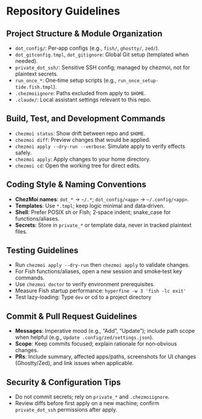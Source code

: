 # Repository Guidelines

## Project Structure & Module Organization
- `dot_config/`: Per‑app configs (e.g., `fish/`, `ghostty/`, `zed/`).
- `dot_gitconfig.tmpl`, `dot_gitignore`: Global Git setup (templated when needed).
- `private_dot_ssh/`: Sensitive SSH config; managed by chezmoi, not for plaintext secrets.
- `run_once_*`: One‑time setup scripts (e.g., `run_once_setup-tide.fish.tmpl`).
- `.chezmoiignore`: Paths excluded from apply to `$HOME`.
- `.claude/`: Local assistant settings relevant to this repo.

## Build, Test, and Development Commands
- `chezmoi status`: Show drift between repo and `$HOME`.
- `chezmoi diff`: Preview changes that would be applied.
- `chezmoi apply --dry-run --verbose`: Simulate apply to verify effects safely.
- `chezmoi apply`: Apply changes to your home directory.
- `chezmoi cd`: Open the working tree for direct edits.

## Coding Style & Naming Conventions
- **ChezMoi names**: `dot_*` → `~/.*`; `dot_config/<app>` → `~/.config/<app>`.
- **Templates**: Use `*.tmpl`; keep logic minimal and data‑driven.
- **Shell**: Prefer POSIX sh or Fish; 2‑space indent; snake_case for functions/aliases.
- **Secrets**: Store in `private_*` or template data, never in tracked plaintext files.

## Testing Guidelines
- Run `chezmoi apply --dry-run` then `chezmoi apply` to validate changes.
- For Fish functions/aliases, open a new session and smoke‑test key commands.
- Use `chezmoi doctor` to verify environment prerequisites.
- Measure Fish startup performance: `hyperfine -w 3 'fish -lc exit'`
- Test lazy-loading: Type `dev` or cd to a project directory

## Commit & Pull Request Guidelines
- **Messages**: Imperative mood (e.g., “Add”, “Update”); include path scope when helpful (e.g., `Update .config/zed/settings.json`).
- **Scope**: Keep commits focused; explain rationale for non‑obvious changes.
- **PRs**: Include summary, affected apps/paths, screenshots for UI changes (Ghostty/Zed), and link issues when applicable.

## Security & Configuration Tips
- Do not commit secrets; rely on `private_*` and `.chezmoiignore`.
- Review diffs before first apply on a new machine; confirm `private_dot_ssh` permissions after apply.

